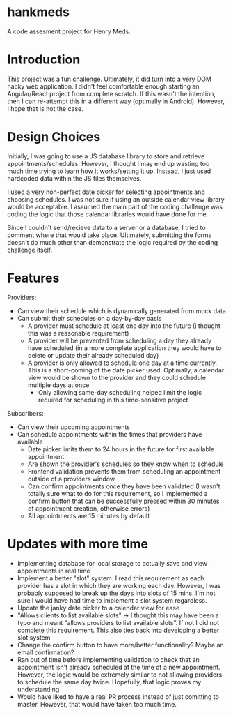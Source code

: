 # hankmeds
A code assesment project for Henry Meds.

# Introduction
This project was a fun challenge. Ultimately, it did turn into a very DOM hacky web application. I didn't feel comfortable enough starting an Angular/React project from complete scratch. If this wasn't the intention, then I can re-attempt this in a different way (optimally in Android). However, I hope that is not the case.

# Design Choices
Initially, I was going to use a JS database library to store and retrieve appointments/schedules. However, I thought I may end up wasting too much time trying to learn how it works/setting it up. Instead, I just used hardcoded data within the JS files themselves.

I used a very non-perfect date picker for selecting appointments and choosing schedules. I was not sure if using an outside calendar view library would be acceptable. I assumed the main part of the coding challenge was coding the logic that those calendar libraries would have done for me.

Since I couldn't send/recieve data to a server or a database, I tried to comment where that would take place. Ultimately, submitting the forms doesn't do much other than demonstrate the logic required by the coding challenge itself.

# Features
Providers: 
- Can view their schedule which is dynamically generated from mock data
- Can submit their schedules on a day-by-day basis
  - A provider must schedule at least one day into the future (I thought this was a reasonable requirement)
  - A provider will be prevented from scheduling a day they already have scheduled (in a more complete application they would have to delete or update their already scheduled day)
  - A provider is only allowed to schedule one day at a time currently. This is a short-coming of the date picker used. Optimally, a calendar view would be shown to the provider and they could schedule multiple days at once
    - Only allowing same-day scheduling helped limit the logic required for scheduling in this time-sensitive project

Subscribers:
- Can view their upcoming appointments
- Can schedule appointments within the times that providers have available
  - Date picker limits them to 24 hours in the future for first available appointment
  - Are shown the provider's schedules so they know when to schedule
  - Frontend validation prevents them from scheduling an appointment outside of a providers window
  - Can confirm appointments once they have been validated (I wasn't totally sure what to do for this requirement, so I implemented a confirm button that can be successfully pressed within 30 minutes of appointment creation, otherwise errors)
  - All appointments are 15 minutes by default
 
# Updates with more time
- Implementing database for local storage to actually save and view appointments in real time
- Implement a better "slot" system. I read this requirement as each provider has a slot in which they are working each day. However, I was probably supposed to break up the days into slots of 15 mins. I'm not sure I would have had time to implement a slot system regardless.
- Update the janky date picker to a calendar view for ease
- "Allows clients to list available slots" -> I thought this may have been a typo and meant "allows providers to list available slots". If not I did not complete this requirement. This also ties back into developing a better slot system
- Change the confirm button to have more/better functionality? Maybe an email confirmation?
- Ran out of time before implementing validation to check that an appointment isn't already scheduled at the time of a new appointment. However, the logic would be extremely similar to not allowing providers to schedule the same day twice. Hopefully, that logic proves my understanding
- Would have liked to have a real PR process instead of just comitting to master. However, that would have taken too much time.
